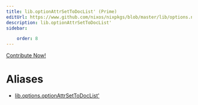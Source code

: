 ```yaml
---
title: lib.optionAttrSetToDocList' (Prime)
editUrl: https://www.github.com/nixos/nixpkgs/blob/master/lib/options.nix#L308C29
description: lib.optionAttrSetToDocList'
sidebar:

    order: 8
---
```


<a href="https://www.github.com/nixos/nixpkgs/blob/master/lib/options.nix#L308C29">Contribute Now!</a>


# Aliases

- [lib.options.optionAttrSetToDocList'](/reference/liboptions.optionAttrSetToDocList')


